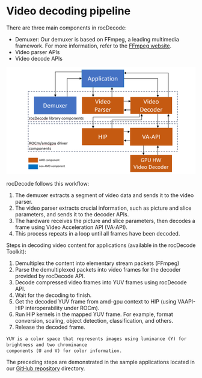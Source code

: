 <head>
  <meta charset="UTF-8">
  <meta name="description" content="Video decoding pipeline">
  <meta name="keywords" content="video decoder, video decoding, rocDecode, AMD, ROCm">
</head>

# Video decoding pipeline

There are three main components in rocDecode:

* Demuxer: Our demuxer is based on FFmpeg, a leading multimedia framework. For more information,
  refer to the [FFmpeg website](https://ffmpeg.org/about.html).
* Video parser APIs
* Video decode APIs

![Video decoder pipeline test diagram](../data/VideoDecoderPipelinetest.png)

rocDecode follows this workflow:

1. The demuxer extracts a segment of video data and sends it to the video parser.
2. The video parser extracts crucial information, such as picture and slice parameters, and sends it to
   the decoder APIs.
3. The hardware receives the picture and slice parameters, then decodes a frame using Video
   Acceleration API (VA-API).
4. This process repeats in a loop until all frames have been decoded.

Steps in decoding video content for applications (available in the rocDecode Toolkit):

1. Demultiplex the content into elementary stream packets (FFmpeg)
2. Parse the demultiplexed packets into video frames for the decoder provided by rocDecode API.
3. Decode compressed video frames into YUV frames using rocDecode API.
4. Wait for the decoding to finish.
5. Get the decoded YUV frame from amd-gpu context to HIP (using VAAPI-HIP interoperability under
   ROCm).
6. Run HIP kernels in the mapped YUV frame. For example, format conversion, scaling, object detection,
   classification, and others.
7. Release the decoded frame.

```{note}
YUV is a color space that represents images using luminance (Y) for brightness and two chrominance
components (U and V) for color information.
```

The preceding steps are demonstrated in the sample applications located in our
[GitHub repository](https://github.com/ROCm/rocDecode/tree/develop/samples) directory.
